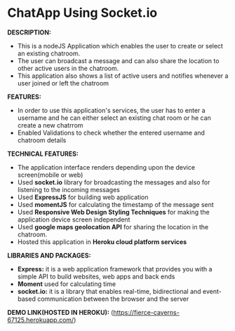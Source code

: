 # ChatApp Using Socket.io 

**DESCRIPTION:** 
  - This is a nodeJS Application which enables the user to create or select an existing chatroom. 
  - The user can broadcast a message and can also share the location to other active users in the chatroom.
  - This application also shows a list of active users and notifies whenever a user joined or left the chatroom
 
**FEATURES:**
  - In order to use this application's services, the user has to enter a username and he can either select an existing chat room or he can create a new chatrrom
  - Enabled Validations to check whether the entered username and chatroom details

**TECHNICAL FEATURES:**
  - The application interface renders depending upon the device screen(mobile or web)
  - Used **socket.io** library for broadcasting the messages and also for listening to the incoming messages
  - Used **ExpressJS** for building web application
  - Used **momentJS** for calculating the timestamp of the message sent
  - Used **Responsive Web Design Styling Techniques** for making the application device screen independent 
  - Used **google maps geolocation API** for sharing the location in the chatroom.
  - Hosted this application in **Heroku cloud platform services**
 
**LIBRARIES AND PACKAGES:**
 - **Express:** it is a web application framework that provides you with a simple API to build websites, web apps and back ends
 - **Moment** used for calculating time
 - **socket.io:** it is a library that enables real-time, bidirectional and event-based communication between the browser and the server

**DEMO LINK(HOSTED IN HEROKU):**
 (https://fierce-caverns-67125.herokuapp.com/)
